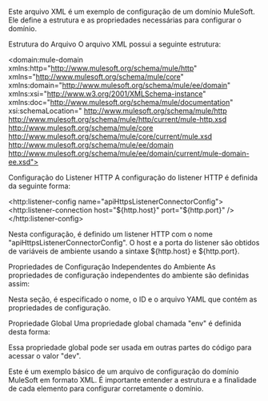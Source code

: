 Este arquivo XML é um exemplo de configuração de um domínio MuleSoft. Ele define a estrutura e as propriedades necessárias para configurar o domínio.

Estrutura do Arquivo
O arquivo XML possui a seguinte estrutura:

<?xml version="1.0" encoding="UTF-8"?>
<domain:mule-domain
    xmlns:http="http://www.mulesoft.org/schema/mule/http"
    xmlns="http://www.mulesoft.org/schema/mule/core"
    xmlns:domain="http://www.mulesoft.org/schema/mule/ee/domain"
    xmlns:xsi="http://www.w3.org/2001/XMLSchema-instance"
    xmlns:doc="http://www.mulesoft.org/schema/mule/documentation"
    xsi:schemaLocation="
http://www.mulesoft.org/schema/mule/http http://www.mulesoft.org/schema/mule/http/current/mule-http.xsd 
               http://www.mulesoft.org/schema/mule/core http://www.mulesoft.org/schema/mule/core/current/mule.xsd
               http://www.mulesoft.org/schema/mule/ee/domain http://www.mulesoft.org/schema/mule/ee/domain/current/mule-domain-ee.xsd">

Configuração do Listener HTTP
A configuração do listener HTTP é definida da seguinte forma:

<http:listener-config
        name="apiHttpsListenerConnectorConfig">
        <http:listener-connection host="${http.host}"
            port="${http.port}" />
    </http:listener-config>

Nesta configuração, é definido um listener HTTP com o nome "apiHttpsListenerConnectorConfig". O host e a porta do listener são obtidos de variáveis de ambiente usando a sintaxe ${http.host} e ${http.port}.

Propriedades de Configuração Independentes do Ambiente
As propriedades de configuração independentes do ambiente são definidas assim:

<configuration-properties
        doc:name="envIndependentConfigurationProperties"
        doc:id="c11a32fb-3e2f-4d97-afa2-f76a08313ecd"
        file="config\properties.yaml" />

Nesta seção, é especificado o nome, o ID e o arquivo YAML que contém as propriedades de configuração.

Propriedade Global
Uma propriedade global chamada "env" é definida desta forma:

<global-property doc:name="Global Property"
        doc:id="482a524d-d6a9-4460-ae1d-eafe0253164c" name="env" value="dev" />

Essa propriedade global pode ser usada em outras partes do código para acessar o valor "dev".

Este é um exemplo básico de um arquivo de configuração do domínio MuleSoft em formato XML. É importante entender a estrutura e a finalidade de cada elemento para configurar corretamente o domínio.
